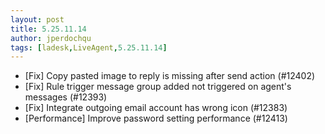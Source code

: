 ```yaml
---
layout: post
title: 5.25.11.14
author: jperdochqu
tags: [ladesk,LiveAgent,5.25.11.14]
---
```


- [Fix] Copy pasted image to reply is missing after send action (#12402)
- [Fix] Rule trigger message group added not triggered on agent's messages (#12393)
- [Fix] Integrate outgoing email account has wrong icon (#12383)
- [Performance] Improve password setting performance (#12413)
